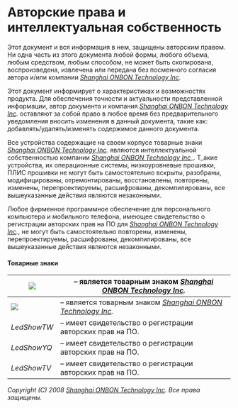 # Авторские права и интеллектуальная собственность

Этот документ и вся информация в нем, защищены авторским правом. Ни одна часть из этого документа любой формы, любого объема, любым средством, любым способом, не может быть скопирована, воспроизведена, извлечена или передана без посменного согласия автора и/или компании [_Shanghai ONBON Technology Inc_](https://www.onbonbx.com/)_._

Этот документ информирует о характеристиках и возможностях продукта. Для обеспечения точности и актуальности представленной информации, автор документа и компания [_Shanghai ONBON Technology Inc_](https://www.onbonbx.com/)_._ оставляют за собой право в любое время без предварительного уведомления вносить изменения в данный документа, такие как: добавлять/удалять/изменять содержимое данного документа.

Все устройства содержащие на своем корпусе товарные знаки [_Shanghai ONBON Technology Inc_](https://www.onbonbx.com/)_._ являются интеллектуальной собственностью компании [_Shanghai ONBON Technology Inc_](https://www.onbonbx.com/)_. Т_акие устройства, их операционные системы, низкоуровневые прошивки, ПЛИС прошивки не могут быть самостоятельно вскрыты, разобраны, модифицированы, отремонтированы, восстановлены, повторены, изменены, перепроектируемы, расшифрованы, декомпилированы, все вышеуказанные действия являются незаконными.

Любое фирменное программное обеспечение для персонального компьютера и мобильного телефона, имеющее свидетельство о регистрации авторских прав на ПО для [_Shanghai ONBON Technology Inc_](https://www.onbonbx.com/)_._, не могут быть самостоятельно повторены, изменены, перепроектируемы, расшифрованы, декомпилированы, все вышеуказанные действия являются незаконными.

#### Товарные знаки

| ![](<../.gitbook/assets/image (5).png>) | – является товарным знаком [_Shanghai ONBON Technology Inc_](https://www.onbonbx.com/)_._ |
| --------------------------------------- | ----------------------------------------------------------------------------------------- |
| ![](../.gitbook/assets/image.png)       | – является товарным знаком [_Shanghai ONBON Technology Inc_](https://www.onbonbx.com/)_._ |
| _LedShowTW_                             | – имеет свидетельство о регистрации авторских прав на ПО.                                 |
| _LedShowYQ_                             | – имеет свидетельство о регистрации авторских прав на ПО.                                 |
| _LedShowTV_                             | – имеет свидетельство о регистрации авторских прав на ПО.                                 |

_Copyright (C) 2008_ [_Shanghai ONBON Technology Inc_](https://www.onbonbx.com/)_. Все права защищены._
